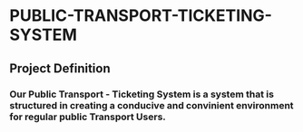 # PUBLIC-TRANSPORT-TICKETING-SYSTEM
## Project Definition
### Our Public Transport - Ticketing System is a system that is structured in creating a conducive and convinient environment for regular public Transport Users.
